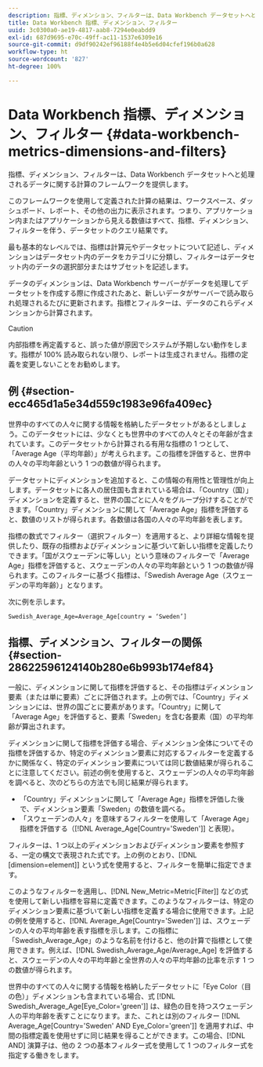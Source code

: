 ```yaml
---
description: 指標、ディメンション、フィルターは、Data Workbench データセットへと処理されるデータに関する計算のフレームワークを提供します。
title: Data Workbench 指標、ディメンション、フィルター
uuid: 3c0300a0-ae19-4817-aab8-7294e0eabdd9
exl-id: 687d9695-e70c-49ff-ac11-1537e6309e16
source-git-commit: d9df90242ef96188f4e4b5e6d04cfef196b0a628
workflow-type: ht
source-wordcount: '827'
ht-degree: 100%

---
```


# Data Workbench 指標、ディメンション、フィルター {#data-workbench-metrics-dimensions-and-filters}

指標、ディメンション、フィルターは、Data Workbench データセットへと処理されるデータに関する計算のフレームワークを提供します。

このフレームワークを使用して定義された計算の結果は、ワークスペース、ダッシュボード、レポート、その他の出力に表示されます。つまり、アプリケーション内またはアプリケーションから見える数値はすべて、指標、ディメンション、フィルターを伴う、データセットのクエリ結果です。

最も基本的なレベルでは、指標は計算元やデータセットについて記述し、ディメンションはデータセット内のデータをカテゴリに分類し、フィルターはデータセット内のデータの選択部分またはサブセットを記述します。

データのディメンションは、Data Workbench サーバーがデータを処理してデータセットを作成する際に作成されたあと、新しいデータがサーバーで読み取られ処理されるたびに更新されます。指標とフィルターは、データのこれらディメンションから計算されます。

>[!CAUTION]
>
>内部指標を再定義すると、誤った値が原因でシステムが予期しない動作をします。指標が 100% 読み取られない限り、レポートは生成されません。指標の定義を変更しないことをお勧めします。

## 例 {#section-ecc465d1a5e34d559c1983e96fa409ec}

世界中のすべての人々に関する情報を格納したデータセットがあるとしましょう。このデータセットには、少なくとも世界中のすべての人々とその年齢が含まれています。このデータセットから計算される有用な指標の 1 つとして、「Average Age（平均年齢）」が考えられます。この指標を評価すると、世界中の人々の平均年齢という 1 つの数値が得られます。

データセットにディメンションを追加すると、この情報の有用性と管理性が向上します。データセットに各人の居住国も含まれている場合は、「Country（国）」ディメンションを定義すると、世界の国ごとに人々をグループ分けすることができます。「Country」ディメンションに関して「Average Age」指標を評価すると、数値のリストが得られます。各数値は各国の人々の平均年齢を表します。

指標の数式でフィルター（選択フィルター）を適用すると、より詳細な情報を提供したり、既存の指標およびディメンションに基づいて新しい指標を定義したりできます。「国がスウェーデンに等しい」という意味のフィルターで「Average Age」指標を評価すると、スウェーデンの人々の平均年齢という 1 つの数値が得られます。このフィルターに基づく指標は、「Swedish Average Age（スウェーデンの平均年齢）」となります。

次に例を示します。

```
Swedish_Average_Age=Average_Age[country = ‘Sweden’]
```

## 指標、ディメンション、フィルターの関係 {#section-28622596124140b280e6b993b174ef84}

一般に、ディメンションに関して指標を評価すると、その指標はディメンション要素（または単に要素）ごとに評価されます。上の例では、「Country」ディメンションには、世界の国ごとに要素があります。「Country」に関して「Average Age」を評価すると、要素「Sweden」を含む各要素（国）の平均年齢が算出されます。

ディメンションに関して指標を評価する場合、ディメンション全体についてその指標を評価するか、特定のディメンション要素に対応するフィルターを定義するかに関係なく、特定のディメンション要素については同じ数値結果が得られることに注意してください。前述の例を使用すると、スウェーデンの人々の平均年齢を調べると、次のどちらの方法でも同じ結果が得られます。

* 「Country」ディメンションに関して「Average Age」指標を評価した後で、ディメンション要素「Sweden」の数値を調べる。
* 「スウェーデンの人々」を意味するフィルターを使用して「Average Age」指標を評価する（[!DNL Average_Age[Country=&#39;Sweden&#39;]] と表現）。

フィルターは、1 つ以上のディメンションおよびディメンション要素を参照する、一定の構文で表現された式です。上の例のとおり、[!DNL [dimension=element]] という式を使用すると、フィルターを簡単に指定できます。

このようなフィルターを適用し、[!DNL New_Metric=Metric[Filter]] などの式を使用して新しい指標を容易に定義できます。このようなフィルターは、特定のディメンション要素に基づいて新しい指標を定義する場合に使用できます。上記の例を使用すると、[!DNL Average_Age[Country=&#39;Sweden&#39;]] は、スウェーデンの人々の平均年齢を表す指標を示します。この指標に「Swedish_Average_Age」のような名前を付けると、他の計算で指標として使用できます。例えば、[!DNL Swedish_Average_Age/Average_Age] を評価すると、スウェーデンの人々の平均年齢と全世界の人々の平均年齢の比率を示す 1 つの数値が得られます。

世界中のすべての人々に関する情報を格納したデータセットに「Eye Color（目の色）」ディメンションも含まれている場合、式 [!DNL Swedish_Average_Age[Eye_Color=&#39;green&#39;]] は、緑色の目を持つスウェーデン人の平均年齢を表すことになります。また、これとは別のフィルター [!DNL Average_Age[Country=&#39;Sweden&#39; AND Eye_Color=&#39;green&#39;]] を適用すれば、中間の指標定義を使用せずに同じ結果を得ることができます。この場合、[!DNL AND] 演算子は、他の 2 つの基本フィルター式を使用して 1 つのフィルター式を指定する働きをします。
